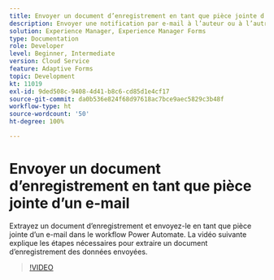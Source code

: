 ```yaml
---
title: Envoyer un document d’enregistrement en tant que pièce jointe d’un e-mail
description: Envoyer une notification par e-mail à l’auteur ou à l’autrice avec le document d’enregistrement en tant que pièce jointe d’un e-mail
solution: Experience Manager, Experience Manager Forms
type: Documentation
role: Developer
level: Beginner, Intermediate
version: Cloud Service
feature: Adaptive Forms
topic: Development
kt: 11019
exl-id: 9ded508c-9408-4d41-b8c6-cd85d1e4cf17
source-git-commit: da0b536e824f68d97618ac7bce9aec5829c3b48f
workflow-type: ht
source-wordcount: '50'
ht-degree: 100%

---
```


# Envoyer un document d’enregistrement en tant que pièce jointe d’un e-mail

Extrayez un document d’enregistrement et envoyez-le en tant que pièce jointe d’un e-mail dans le workflow Power Automate.
La vidéo suivante explique les étapes nécessaires pour extraire un document d’enregistrement des données envoyées.
>[!VIDEO](https://video.tv.adobe.com/v/346731?quality=12&learn=on)
